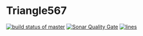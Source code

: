 # Triangle567
[![build status of master](https://travis-ci.org/csquilla567/Triangle567.svg?branch=master)](https://travis-ci.org/csquilla567/Triangle567)
[![Sonar Quality Gate](https://sonarcloud.io/api/badges/gate?key=team3-ssw567-triangle567:sonarcloud)](https://sonarcloud.io/dashboard/index/team3-ssw567-triangle567:sonarcloud)
[![lines](https://sonarcloud.io/api/badges/lines?key=team3-ssw567-triangle567:sonarcloud)](https://sonarcloud.io/dashboard/index/team3-ssw567-triangle567:sonarcloud)
